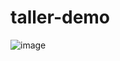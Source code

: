 # taller-demo

![image](https://github.com/user-attachments/assets/6caea7d9-20ab-479b-9ad4-f8c02861c5ce)
